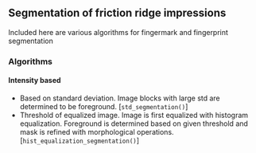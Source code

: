 ## Segmentation of friction ridge impressions
Included here are various algorithms for fingermark and fingerprint segmentation

### Algorithms

#### Intensity based 

- Based on standard deviation. Image blocks with large std are determined to be foreground. [`std_segmentation()`]
- Threshold of equalized image. Image is first equalized with histogram equalization. Foreground is determined based on given threshold and mask is refined with morphological operations.  [`hist_equalization_segmentation()`]
 